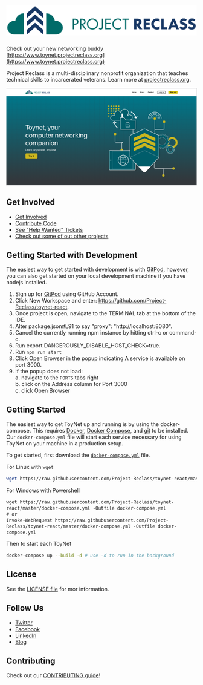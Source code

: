 # [![Mattermost](docs/PR-Logo-Long-FullColor.png)](https://mattermost.org)

Check out your new networking buddy [https://www.toynet.projectreclass.org](https://www.toynet.projectreclass.org)

Project Reclass is a multi-disciplinary nonprofit organization that teaches technical skills to incarcerated veterans. Learn more at [projectreclass.org](https://projectreclass.org).

[![Splash Screen](docs/splashscreen.png)](https://toynet.projectreclass.org)

## Get Involved

* [Get Involved](https://www.projectreclass.org/get-involved/)
* [Contribute Code](https://docs.projectreclass.org/toynet/contributing-code-to-toynet/contributing-code-to-toynet)
* [See "Help Wanted" Tickets](https://github.com/Project-Reclass/toynet-react/issues?q=is%3Aopen+is%3Aissue+label%3A%22help+wanted%22)
* [Check out some of out other projects](https://github.com/orgs/Project-Reclass/repositories)

## Getting Started with Development

The easiest way to get started with development is with [GitPod](https://www.gitpod.io/), however, you can also get started on your local development machine if you have nodejs installed.

1. Sign up for [GitPod](https://www.gitpod.io/) using GitHub Account.
2. Click New Workspace and enter: https://github.com/Project-Reclass/toynet-react.
3. Once project is open, navigate to the TERMINAL tab at the bottom of the IDE.
4. Alter package.json#L91 to say "proxy": "http://localhost:8080".
5. Cancel the currently running npm instance by hitting ctrl-c or command-c.
6. Run export DANGEROUSLY_DISABLE_HOST_CHECK=true.
7. Run `npm run start`
8. Click Open Browser in the popup indicating A service is available on port 3000.
9. If the popup does not load:  
  a. navigate to the `PORTS` tabs right   
  b. click on the Address column for Port 3000  
  c. click Open Browser  

## Getting Started

The easiest way to get ToyNet up and running is by using the docker-compose. This requires [Docker](https://docs.docker.com/get-docker/), [Docker Compose](https://docs.docker.com/compose/install/), and [git](https://git-scm.com/downloads) to be installed. Our `docker-compose.yml` file will start each service necessary for using ToyNet on your machine in a production setup.

To get started, first download the [`docker-compose.yml`](https://git-scm.com/downloads) file.

For Linux with `wget`

```bash
wget https://raw.githubusercontent.com/Project-Reclass/toynet-react/master/docker-compose.yml
```

For Windows with Powershell

```
wget https://raw.githubusercontent.com/Project-Reclass/toynet-react/master/docker-compose.yml -Outfile docker-compose.yml
# or
Invoke-WebRequest https://raw.githubusercontent.com/Project-Reclass/toynet-react/master/docker-compose.yml -Outfile docker-compose.yml
```

Then to start each ToyNet
```bash
docker-compose up --build -d # use -d to run in the background
```

## License

See the [LICENSE file](LICENSE) for mor information.

## Follow Us

* [Twitter](https://twitter.com/ProjectReclass)
* [Facebook](https://www.facebook.com/projectreclass)
* [LinkedIn](https://www.linkedin.com/company/reclass/)
* [Blog](https://www.projectreclass.org/digest/)

## Contributing

Check out our [CONTRIBUTING guide](CONTRIBUTING.md)!



